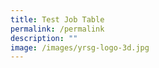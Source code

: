 ```yaml
---
title: Test Job Table
permalink: /permalink
description: ""
image: /images/yrsg-logo-3d.jpg
---
```

